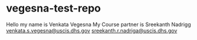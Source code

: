 # vegesna-test-repo

Hello my name is Venkata Vegesna
My Course partner is Sreekanth Nadrigg
venkata.s.vegesna@uscis.dhs.gov
sreekanth.r.nadriga@uscis.dhs.gov